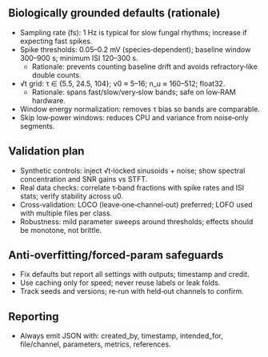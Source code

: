 ## Biologically grounded defaults (rationale)
- Sampling rate (fs): 1 Hz is typical for slow fungal rhythms; increase if expecting fast spikes.
- Spike thresholds: 0.05–0.2 mV (species‑dependent); baseline window 300–900 s; minimum ISI 120–300 s.
  - Rationale: prevents counting baseline drift and avoids refractory‑like double counts.
- √t grid: τ ∈ {5.5, 24.5, 104}; ν0 ≈ 5–16; n_u ≈ 160–512; float32.
  - Rationale: spans fast/slow/very‑slow bands; safe on low‑RAM hardware.
- Window energy normalization: removes τ bias so bands are comparable.
- Skip low‑power windows: reduces CPU and variance from noise‑only segments.

## Validation plan
- Synthetic controls: inject √t‑locked sinusoids + noise; show spectral concentration and SNR gains vs STFT.
- Real data checks: correlate τ‑band fractions with spike rates and ISI stats; verify stability across u0.
- Cross‑validation: LOCO (leave‑one‑channel‑out) preferred; LOFO used with multiple files per class.
- Robustness: mild parameter sweeps around thresholds; effects should be monotone, not brittle.

## Anti‑overfitting/forced‑param safeguards
- Fix defaults but report all settings with outputs; timestamp and credit.
- Use caching only for speed; never reuse labels or leak folds.
- Track seeds and versions; re‑run with held‑out channels to confirm.

## Reporting
- Always emit JSON with: created_by, timestamp, intended_for, file/channel, parameters, metrics, references.
